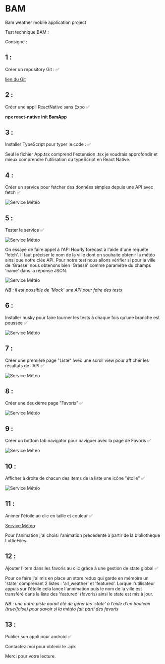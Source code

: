 # BAM
Bam weather mobile application project

Test technique BAM : 



Consigne : 

## 1 : 

Créer un repository Git : :white_check_mark:

[lien du Git](https://github.com/jerem06/BAM/)

## 2 : 

Créer une appli ReactNative sans Expo :white_check_mark:

**npx react-native init BamApp**

## 3 : 

Installer TypeScript pour typer le code : :white_check_mark:

Seul le fichier App.tsx comprend l'extension .tsx je voudrais approfondir et mieux comprendre l'utilisation du typeScript en React Native. 

## 4 : 

Créer un service pour fetcher des données simples depuis une API avec fetch  :white_check_mark:

![Service Météo](https://github.com/jerem06/BAM/blob/main/src/assets/img/api.png)

## 5 :

Tester le service :white_check_mark:

![Service Météo](https://github.com/jerem06/BAM/blob/main/src/assets/img/test2.png)

On essaye de faire appel à l'API Hourly forecast à l'aide d'une requête 'fetch'. Il faut préciser le nom de la ville dont on souhaite obtenir la météo ainsi que notre clée API. Pour notre test nous allons vérifier si pour la ville de 'Grasse' nous obtenons bien 'Grasse' comme paramètre du champs 'name' dans la réponse JSON. 

![Service Météo](https://github.com/jerem06/BAM/blob/main/src/assets/img/test.png)

*NB : il est possible de 'Mock' une API pour faire des tests*

## 6 : 

Installer husky pour faire tourner les tests à chaque fois qu’une branche est poussée :white_check_mark:

![Service Météo](https://github.com/jerem06/BAM/blob/main/src/assets/img/husky.png)


## 7 : 

Créer une première page "Liste" avec une scroll view pour afficher les résultats de l'API :white_check_mark:

![Service Météo](https://github.com/jerem06/BAM/blob/main/src/assets/img/list.png)

## 8 : 

Créer une deuxième page "Favoris" :white_check_mark:

![Service Météo](https://github.com/jerem06/BAM/blob/main/src/assets/img/fav.png)


## 9 :

Créer un bottom tab navigator pour naviguer avec la page de Favoris :white_check_mark:

![Service Météo](https://github.com/jerem06/BAM/blob/main/src/assets/img/bottom.png)


## 10 : 

Afficher à droite de chacun des items de la liste une icône "étoile" :white_check_mark:

![Service Météo](https://github.com/jerem06/BAM/blob/main/src/assets/img/star.png)


## 11 : 

Animer l'étoile au clic en taille et couleur :white_check_mark:

[Service Météo](https://lottiefiles.com/70592-star)

Pour l'animation j'ai choisi l'animation précédente à partir de la bibliothèque LottieFiles. 

## 12 : 

Ajouter l'item dans les favoris au clic grâce à une gestion de state global :white_check_mark:

Pour ce faire j'ai mis en place un store redux qui garde en mémoire un 'state' comprenant 2 listes : 'all_weather' et 'featured'. Lorque l'utilisateur appuis sur l'étoile cela lance l'annimation puis le nom de la ville est transféré dans la liste des 'featured' (favoris) ainsi le state est mis à jour. 

*NB : une autre piste aurait été de gérer les 'state' à l'aide d'un boolean (true/false) pour savoir si la météo fait parti des favoris*

## 13 : 

Publier son appli pour android :white_check_mark:

Contactez moi pour obtenir le .apk


Merci pour votre lecture.

